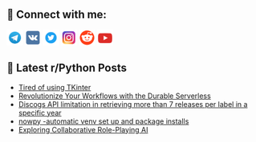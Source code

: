 ## 🔎 Connect with me:
[<img src="https://github.com/bullbesh/bullbesh/blob/main/images/Telegram.png" width="32" height="32" />](https://t.me/bullbesh)
[<img src="https://github.com/bullbesh/bullbesh/blob/main/images/VK.png" width="32" height="32" />](https://vk.com/bullbesh)
[<img src="https://github.com/bullbesh/bullbesh/blob/main/images/Twitter.png" width="32" height="32" />](https://twitter.com/bullbesh1)
[<img src="https://github.com/bullbesh/bullbesh/blob/main/images/Instagram.png" width="32" height="32" />](https://www.instagram.com/bullbesh)
[<img src="https://github.com/bullbesh/bullbesh/blob/main/images/Reddit.png" width="32" height="32" />](https://www.reddit.com/user/bullbesh)
[<img src="https://github.com/bullbesh/bullbesh/blob/main/images/YouTube.png" width="32" height="32" />](https://www.youtube.com/channel/UCtfjRs6uzgq5mfm8S06WTcg)

## 📕 Latest r/Python Posts
<!-- BLOG-POST-LIST:START -->
- [Tired of using TKinter](https://www.reddit.com/r/Python/comments/1afm0yg/tired_of_using_tkinter/)
- [Revolutionize Your Workflows with the Durable Serverless](https://www.reddit.com/r/Python/comments/1afley9/revolutionize_your_workflows_with_the_durable/)
- [Discogs API limitation in retrieving more than 7 releases per label in a specific year](https://www.reddit.com/r/Python/comments/1afl8k3/discogs_api_limitation_in_retrieving_more_than_7/)
- [nowpy -automatic venv set up and package installs](https://www.reddit.com/r/Python/comments/1afjhpr/nowpy_automatic_venv_set_up_and_package_installs/)
- [Exploring Collaborative Role-Playing AI](https://www.reddit.com/r/Python/comments/1afj6ng/exploring_collaborative_roleplaying_ai/)
<!-- BLOG-POST-LIST:END -->
